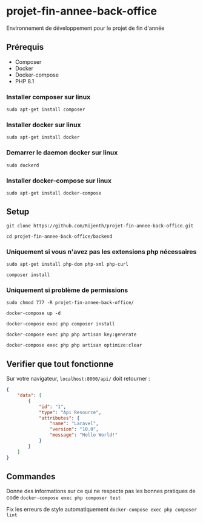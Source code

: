 # projet-fin-annee-back-office
Environnement de développement pour le projet de fin d'année

## Prérequis
- Composer
- Docker
- Docker-compose
- PHP 8.1

### Installer composer sur linux
``` sudo apt-get install composer ```

### Installer docker sur linux
``` sudo apt-get install docker ```

### Demarrer le daemon docker sur linux
``` sudo dockerd ```

### Installer docker-compose sur linux
``` sudo apt-get install docker-compose ```

## Setup
```git clone https://github.com/Rijenth/projet-fin-annee-back-office.git```

```cd projet-fin-annee-back-office/backend```

### Uniquement si vous n'avez pas les extensions php nécessaires
```sudo apt-get install php-dom php-xml php-curl```

```composer install```

### Uniquement si problème de permissions
```sudo chmod 777 -R projet-fin-annee-back-office/```

```docker-compose up -d```

```docker-compose exec php composer install```

```docker-compose exec php php artisan key:generate```

```docker-compose exec php php artisan optimize:clear```

## Verifier que tout fonctionne
Sur votre navigateur, ```localhost:8000/api/``` doit retourner :

```json
{
    "data": [
        {
            "id": "1",
            "type": "Api Resource",
            "attributes": {
                "name": "Laravel",
                "version": "10.0",
                "message": "Hello World!"
            }
        }
    ]
}
```	

## Commandes

Donne des informations sur ce qui ne respecte pas les bonnes pratiques de code
```docker-compose exec php composer test```

Fix les erreurs de style automatiquement
```docker-compose exec php composer lint```